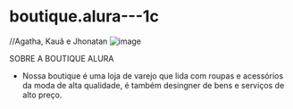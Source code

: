 # boutique.alura---1c
//Agatha, Kauã e Jhonatan
![image](https://github.com/kauasilva1c/boutique.alura---1c/assets/148061900/d47f653d-7faa-4cfe-a46f-78d49e3d31ff)

 SOBRE A BOUTIQUE ALURA

- Nossa boutique é uma loja de varejo que lida com roupas e acessórios da moda de alta qualidade, é também desingner de bens e serviços de alto preço. 
